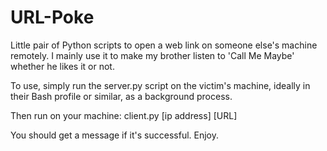 URL-Poke
========

Little pair of Python scripts to open a web link on someone else's machine remotely. I mainly use it to make my brother listen to 'Call Me Maybe' whether he likes it or not.

To use, simply run the server.py script on the victim's machine, ideally in their Bash profile or similar, as a background process.

Then run on your machine:
client.py [ip address] [URL]

You should get a message if it's successful. Enjoy.
